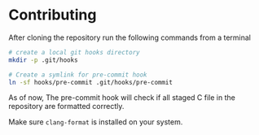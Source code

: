 # Contributing

After cloning the repository run the following commands from a terminal

```bash
# create a local git hooks directory
mkdir -p .git/hooks

# Create a symlink for pre-commit hook
ln -sf hooks/pre-commit .git/hooks/pre-commit
```

As of now, The pre-commit hook will check if
all staged C file in the repository are formatted correctly.

Make sure `clang-format` is installed on your system.
